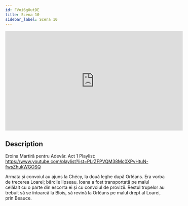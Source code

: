 ```yaml
---
id: FVoi6gOutDE
title: Scena 10
sidebar_label: Scena 10
---
```


<iframe
  width="560"
  height="315"
  src="https://www.youtube.com/embed/FVoi6gOutDE"
  title="YouTube video player"
  frameborder="0"
  allow="accelerometer; autoplay; clipboard-write; encrypted-media; gyroscope; picture-in-picture; web-share"
  referrerpolicy="strict-origin-when-cross-origin"
  allowfullscreen
></iframe>

## Description

Eroina Martiră pentru Adevăr. Act 1 
Playlist: https://www.youtube.com/playlist?list=PLrZFPVQM38Mc0XPvHtuN-fwsZhukWGOSQ 

Armata și convoiul au ajuns la Chécy, la două leghe după Orléans.
Era vorba de trecerea Loarei; bărcile lipseau. Ioana a fost transportată pe malul celălalt cu o parte din escorta ei și cu convoiul de provizii. Restul trupelor au trebuit să se întoarcă la Blois, să revină la Orléans pe malul drept al Loarei, prin Beauce.
